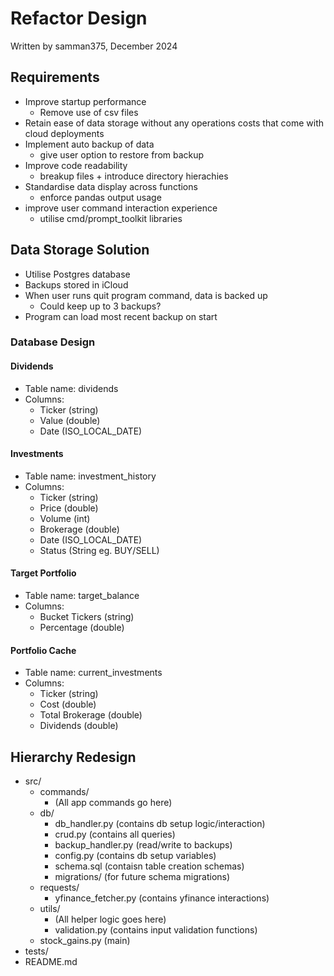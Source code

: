 # Refactor Design

Written by samman375, December 2024

## Requirements
- Improve startup performance
    - Remove use of csv files
- Retain ease of data storage without any operations costs that come with cloud deployments
- Implement auto backup of data
    - give user option to restore from backup
- Improve code readability
    - breakup files + introduce directory hierachies
- Standardise data display across functions
    - enforce pandas output usage
- improve user command interaction experience
    - utilise cmd/prompt_toolkit libraries

## Data Storage Solution

- Utilise Postgres database
- Backups stored in iCloud
- When user runs quit program command, data is backed up
    - Could keep up to 3 backups?
- Program can load most recent backup on start

### Database Design

#### Dividends

- Table name: dividends
- Columns:
    - Ticker (string)
    - Value (double)
    - Date (ISO_LOCAL_DATE)

#### Investments

- Table name: investment_history
- Columns:
    - Ticker (string)
    - Price (double)
    - Volume (int)
    - Brokerage (double)
    - Date (ISO_LOCAL_DATE)
    - Status (String eg. BUY/SELL)

#### Target Portfolio

- Table name: target_balance
- Columns:
    - Bucket Tickers (string)
    - Percentage (double)

#### Portfolio Cache

- Table name: current_investments
- Columns:
    - Ticker (string)
    - Cost (double)
    - Total Brokerage (double)
    - Dividends (double)

## Hierarchy Redesign

- src/
    - commands/
        - (All app commands go here)
    - db/
        - db_handler.py         (contains db setup logic/interaction)
        - crud.py               (contains all queries)
        - backup_handler.py     (read/write to backups)
        - config.py             (contains db setup variables)
        - schema.sql            (contaisn table creation schemas)
        - migrations/           (for future schema migrations)
    - requests/
        - yfinance_fetcher.py   (contains yfinance interactions)
    - utils/
        - (All helper logic goes here)
        - validation.py         (contains input validation functions)
    - stock_gains.py (main)
- tests/
- README.md
